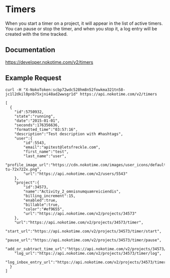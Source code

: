 # Timers

When you start a timer on a project, it will appear in the list of active timers.
You can pause or stop the timer, and when you stop it, a log entry will be created with the time tracked.

## Documentation

https://developer.nokotime.com/v2/timers

## Example Request

```http
curl -H "X-NokoToken:scbp72wdc528hm8n52fowkma321tn58-jc1l2dkil0pnb75xjni48ad2wwsgr1d" https://api.nokotime.com/v2/timers
```

```http
[
  {
    "id":5750932,
    "state":"running",
    "date":"2015-01-01",
    "seconds":176356636,
    "formatted_time":"03:57:16",
    "description":"Test description with #hashtags",
    "user":{
        "id":5543,
        "email":"apitest@letsfreckle.com",
        "first_name":"test",
        "last_name":"user",
        "profile_image_url":"https://cdn.nokotime.com/images/user_icons/default-tu-72x722x.png",
        "url":"https://api.nokotime.com/v2/users/5543"
    },
    "project":{
        "id":34573,
        "name":"Activity_2_omnisnumquamreiciendis",
        "billing_increment":15,
        "enabled":true,
        "billable":true,
        "color":"#ef9655",
        "url":"https://api.nokotime.com/v2/projects/34573"
    },
    "url":"https://api.nokotime.com/v2/projects/34573/timer",
    "start_url":"https://api.nokotime.com/v2/projects/34573/timer/start",
    "pause_url":"https://api.nokotime.com/v2/projects/34573/timer/pause",
    "add_or_subtract_time_url":"https://api.nokotime.com/v2/projects/34573/timer/add_or_subtract_time",
    "log_url":"https://api.nokotime.com/v2/projects/34573/timer/log",
    "log_inbox_entry_url":"https://api.nokotime.com/v2/projects/34573/timer/log_inbox_entry"
  }
]
```
